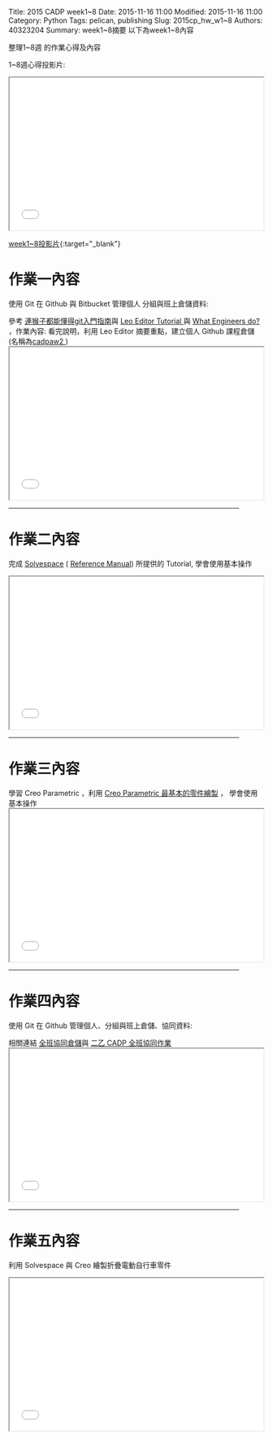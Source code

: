 Title: 2015 CADP week1~8
Date: 2015-11-16 11:00
Modified: 2015-11-16 11:00
Category: Python
Tags: pelican, publishing
Slug: 2015cp_hw_w1~8
Authors: 40323204
Summary: week1~8摘要
以下為week1~8內容

整理1~8週 的作業心得及內容

1~8週心得投影片:

<iframe src="simplest6.html" width="500" height="300"></iframe>

[week1~8投影片](simplest6.html){:target="_blank"}

作業一內容
============

使用 Git 在 Github 與 Bitbucket 管理個人 分組與班上倉儲資料:
<p>參考 <a href="http://backlogtool.com/git-guide/tw/intro/intro1_1.html">連猴子都能懂得git入門指南</a>與 <a href="https://leoeditor-coursemdetw.rhcloud.com/get_page?heading=Leo%20Editor%20Tutorial">Leo Editor Tutorial </a> 與 <a href="http://www.sciencedirect.com/science/article/pii/B9780815514473500029">What Engineers do? </a>，作業內容: 看完說明，利用 Leo Editor 摘要重點，建立個人 Github 課程倉儲 (名稱為<a href="https://github.com/hsungchang/cadpaw2/tree/gh-pages">cadpaw2 </a> )

<iframe src="simplest.html" width="500" height="300"></iframe>

<hr size="10"align="center"noshade width="90%"color="0000ff">

作業二內容
============

完成 <a href="http://solvespace.com/index.pl">Solvespace</a> ( <a href="http://solvespace.com/ref.pl">Reference Manual</a>) 所提供的 Tutorial, 學會使用基本操作

<iframe src="simplest2.html" width="500" height="300"></iframe>

<hr size="10"align="center"noshade width="90%"color="0000ff">

作業三內容
============

<p>
學習 Creo Parametric ，利用 <a href="https://www.copy.com/s/t%3A97ZkQ0UqfVUPTxn8%3Bp%3A%252FCollege_Student_Primer_Creo_2.pdf%3Boid%3A84">Creo Parametric 最基本的零件繪製</a> ， 學會使用基本操作

<iframe src="simplest3.html" width="500" height="300"></iframe>

<hr size="10"align="center"noshade width="90%"color="0000ff">

作業四內容
============

使用 Git 在 Github 管理個人、分組與班上倉儲、協同資料:
<p>相關連結 <a href="https://github.com/2015fallhw/2015fallcadpb">全班協同倉儲</a>與 <a href="http://2015fallhw.github.io/2015fallcadpb/">二乙 CADP 全班協同作業</a> 

<iframe src="simplest3.html" width="500" height="300"></iframe>

<hr size="10"align="center"noshade width="90%"color="0000ff">

作業五內容
============

利用 Solvespace 與 Creo 繪製折疊電動自行車零件

<iframe src="simplest5.html" width="500" height="300"></iframe>